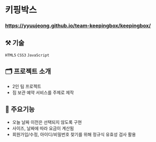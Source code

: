 # 키핑박스

### <https://yyuujeong.github.io/team-keepingbox/keepingbox/>

## :hammer_and_pick: 기술
```HTML5``` ```CSS3``` ```JavaScript```

## :card_index_dividers: 프로젝트 소개
- 2인 팀 프로젝트
- 짐 보관 예약 서비스를 주제로 제작

## :mag_right: 주요기능
- 오늘 날짜 이전은 선택되지 않도록 구현
- 사이즈, 날짜에 따라 요금이 계산됨
- 회원가입/수정, 아이디/비밀번호 찾기를 위해 정규식 유효성 검사 활용
